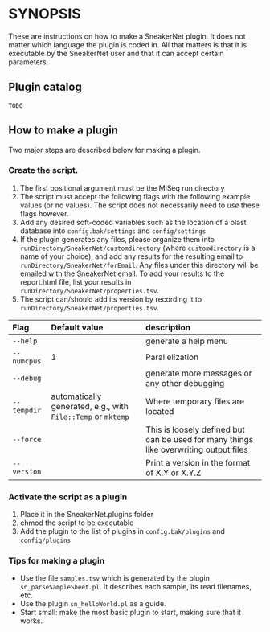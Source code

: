 # SYNOPSIS

These are instructions on how to make a SneakerNet plugin.  It does not
matter which language the plugin is coded in.  All that matters is that
it is executable by the SneakerNet user and that it can accept certain
parameters.

## Plugin catalog

`TODO`

## How to make a plugin

Two major steps are described below for making a plugin.

### Create the script.
1. The first positional argument must be the MiSeq run directory
2. The script must accept the following flags with the following example 
     values (or no values).  The script does not necessarily need to _use_
     these flags however.
3. Add any desired soft-coded variables such as the location of a blast database
     into `config.bak/settings` and `config/settings`
4. If the plugin generates any files, please organize them into 
     `runDirectory/SneakerNet/customdirectory` (where `customdirectory` is a name of your choice), and add any results for the
     resulting email to `runDirectory/SneakerNet/forEmail`. Any files under
     this directory will be emailed with the SneakerNet email.
     To add your results to the report.html file, list your results in
     `runDirectory/SneakerNet/properties.tsv`.
5. The script can/should add its version by recording it to `runDirectory/SneakerNet/properties.tsv`.
     
|Flag|Default value|description|
|:---|:------------|:-----------|
|`--help`|         |generate a help menu|
|`--numcpus`|     1|Parallelization|
|`--debug`|        |generate more messages or any other debugging|
|`--tempdir`|automatically generated, e.g., with `File::Temp` or `mktemp`|Where temporary files are located|
|`--force`|        |This is loosely defined but can be used for many things like overwriting output files|
|`--version`|      |Print a version in the format of X.Y or X.Y.Z|

### Activate the script as a plugin

1. Place it in the SneakerNet.plugins folder
2. chmod the script to be executable
3. Add the plugin to the list of plugins in `config.bak/plugins` and `config/plugins` 

### Tips for making a plugin

* Use the file `samples.tsv` which is generated by the plugin `sn_parseSampleSheet.pl`.
It describes each sample, its read filenames, etc.
* Use the plugin `sn_helloWorld.pl` as a guide.
* Start small: make the most basic plugin to start, making sure that it works.
